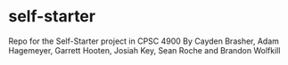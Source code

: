 # self-starter
Repo for the Self-Starter project in CPSC 4900
By Cayden Brasher, Adam Hagemeyer, Garrett Hooten, Josiah Key, Sean Roche and Brandon Wolfkill
